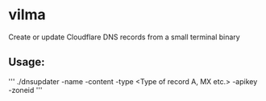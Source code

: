 # vilma
Create or update Cloudflare DNS records from a small terminal binary


## Usage:
'''
./dnsupdater  -name <URL> -content <IPv4 ip> -type <Type of record A, MX etc.> -apikey <Cloudflare API key> -zoneid <Cloudflare Zoneid>
'''
